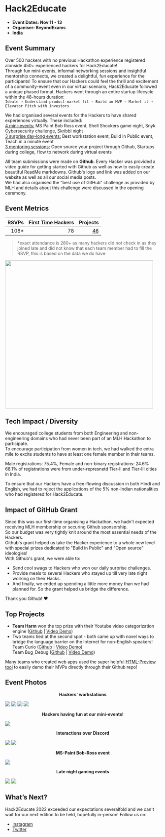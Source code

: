 # Hack2Educate
 - **Event Dates: Nov 11 - 13**  
 - **Organiser: BeyondExams**
 - **India**

## Event Summary

Over 500 hackers with no previous Hackathon experience registered alonside 450+ experienced hackers for Hack2Educate!  
Through fun mini-events, informal networking sessions and insightful mentorship connects, we created a delightful, fun experience for the participants! To ensure that our Hackers could feel the thrill and excitement of a community-event even in our virtual scenario, Hack2Educate followed a unique phased format. Hackers went through an entire startup lifecycle within the 48-hours duration:  
`Ideate → Understand product-market fit → Build an MVP → Market it → Elevator Pitch with investors`   
  
We had organised several events for the Hackers to have shared experiences virtually. These included:  
<ins>4 mini-events:</ins> MS Paint Bob Ross event, Shell Shockers game night, Snyk Cybersecurity challenge, Skribbl night    
<ins>3 surprise day-long events:</ins> Best workstation event, Build in Public event, Teach in a minute event  
<ins>3 mentoring sessions:</ins> Open source your project through Github, Startups during college, How to network during virtual events  
  
All team submissions were made on **Github**. Every Hacker was provided a video guide for getting started with Github as well as how to easily create beautiful ReadMe markdowns. Github's logo and link was added on our website as well as all our social media posts.  
We had also organised the "best use of GitHub" challenge as provided by MLH and details about this challenge were discussed in the opening ceremony.  

## Event Metrics  

| RSVPs |First Time Hackers| Projects|
|---------------:|--------------:|------------:|
|108*|78|[46](https://hack2educate.netlify.app/dashboard/hack2educate-submissions/<h3>ideation-st-b8b8a)|  
> *exact attendance is 280+ as many hackers did not check in as they joined late and did not know that each team member had to fill the RSVP, this is based on the data we do have

<img src="https://drive.google.com/uc?export=view&id=1_ECXvPcZrerLh3hgaho_aqD-lRuddR4N" width=480 height=auto>

## Tech Impact / Diversity 
We encouraged college students from both Engineering and non-engineering domains who had never been part of an MLH Hackathon to participate.  
To encourage participation from women in tech, we had walked the extra mile to excite students to have at least one female member in their teams.  
  
Male registrations: 75.4%, Female and non-binary registrations: 24.6%  
68.1% of registrations were from under-represnetd Tier-II and Tier-III cities in India.  
  
To ensure that our Hackers have a free-flowing discussion in both Hindi and English, we had to reject the applications of the 5% non-Indian nationalities who had registered for Hack2Educate.

## Impact of GitHub Grant
Since this was our first-time organising a Hackathon, we hadn't expected receiving MLH membership or securing Github sponsorship.  
So our budget was very tightly knit around the most essential needs of the Hackers.  
Github's grant helped us take the Hacker experience to a whole new level with special prizes dedicated to "Build in Public" and "Open source" ideologies!  
With Github's grant, we were able to:
- Send cool swags to Hackers who won our daily surprise challenges.
- Provide meals to several Hackers who stayed up till very late night working on their Hacks.
- And finally, we ended up spending a little more money than we had planned for. So the grant helped us bridge the difference.  
  
Thank you Github! ❤️

## Top Projects
- **Team Harm** won the top prize with their Youtube video categorization engine ([Github](https://github.com/Harshul-18/HARM-ML_challenge) | [Video Demo](https://drive.google.com/file/d/10k2DOhI2KSb_Oj_PElT3snEuwgzbfq6j/view))
- Two teams tied at the second spot - both came up with novel ways to bridge the language barrier on the Internet for non-English speakers!  
Team Curio ([Github](https://github.com/arjxn-py/Curio) | [Video Demo](https://www.youtube.com/watch?v=7BrTDM-Y_oU))  
Team Bug_Debug ([Github](https://github.com/TaniaChanana/bug_debug_hack2educate) | [Video Demo](https://www.youtube.com/watch?v=vwtY4b0U9Lc))  
  
Many teams who created web apps used the super helpful [HTML-Preview tool](https://github.com/htmlpreview/htmlpreview.github.com) to easily demo their MVPs directly through their Github repo!

## Event Photos
 <p align=center> <b>  Hackers' workstations </b> </p>
 <img src="https://github.com/MLH/GitHub-Education-Hackathon-Grant-Fund-2022/blob/main/Hackathons_2022/images/h2e_workstation_pic_01.jpeg"> 
 <img src="https://drive.google.com/uc?export=view&id=10F5TpjWJ9mGEJ3vDGaU7O3tYlWvsLTPM"> 
 <img src="https://drive.google.com/uc?export=view&id=1snRXGFyCHCLTEQWCcAg4jUIYYsGox6Wv">  
 <img src="https://drive.google.com/uc?export=view&id=1XmXfrtI-9y2IMn4ymEd9ypKp9IuL6_w5"> 


<p align=center> <b> Hackers having fun at our mini-events! </b></p>  
<img src="https://drive.google.com/uc?export=view&id=1u6ZgPihXqExHPII6Tr13i2BVX4G13R_u">

<p align=center> <b> Interactions over Discord </b> </p>
 <img src="https://drive.google.com/uc?export=view&id=1p1Q6qLij1b8CnufQvCRY0vrVTg37v1xp"> 
 <img src="https://drive.google.com/uc?export=view&id=1i9T6YXhFeYcH4oyGMNgoCdYglgqocVHe"> 


<p align=center> <b> MS-Paint Bob-Ross event </b></p>  
<img src="https://drive.google.com/uc?export=view&id=13G3nqnUAKQmR7-sy3_ClA_wuN89XlXXL">

<p align=center> <b> Late night gaming events </b> </p>
 <img src="https://drive.google.com/uc?export=view&id=1L_guA_pBlrzm7JyHXIRPgoLpf6YpAD6A"> 
 <img src="https://drive.google.com/uc?export=view&id=18CO241e-EtHTdOjJbT8-nQjIk0sCc2Mk"> 



## What’s Next?
Hack2Educate 2022 exceeded our expectations severalfold and we can't wait for our next edition to be held, hopefully in-person!
Follow us on:  
  - [Instagram](https://www.instagram.com/hack2educate_/)  
  - [Twitter](https://twitter.com/Hack2Educate)
